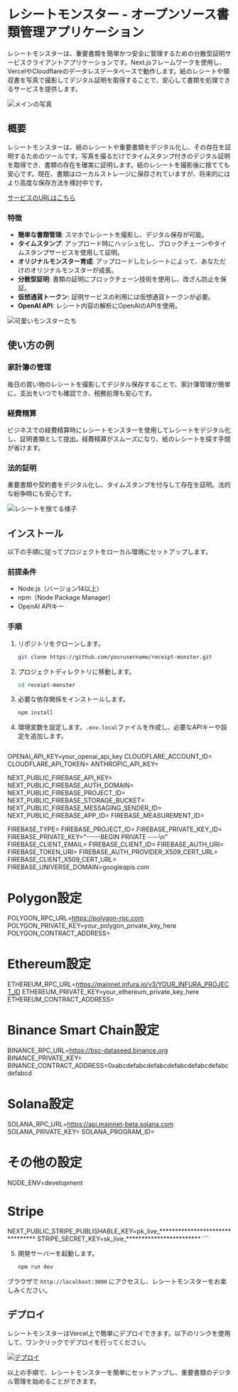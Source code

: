 # レシートモンスター - オープンソース書類管理アプリケーション

レシートモンスターは、重要書類を簡単かつ安全に管理するための分散型証明サービスクライアントアプリケーションです。Next.jsフレームワークを使用し、VercelやCloudflareのデータレスデータベースで動作します。紙のレシートや領収書を写真で撮影してデジタル証明を取得することで、安心して書類を処理できるサービスを提供します。

![メインの写真](https://doceater.io/readme1.webp)

## 概要

レシートモンスターは、紙のレシートや重要書類をデジタル化し、その存在を証明するためのツールです。写真を撮るだけでタイムスタンプ付きのデジタル証明を取得でき、書類の存在を確実に証明します。紙のレシートを撮影後に捨てても安心です。現在、書類はローカルストレージに保存されていますが、将来的にはより高度な保存方法を検討中です。

[サービスのURLはこちら](https://doceater.io/)

### 特徴

- **簡単な書類管理**: スマホでレシートを撮影し、デジタル保存が可能。
- **タイムスタンプ**: アップロード時にハッシュ化し、ブロックチェーンやタイムスタンプサービスを使用して証明。
- **オリジナルモンスター育成**: アップロードしたレシートによって、あなただけのオリジナルモンスターが成長。
- **分散型証明**: 書類の証明にブロックチェーン技術を使用し、改ざん防止を保証。
- **仮想通貨トークン**: 証明サービスの利用には仮想通貨トークンが必要。
- **OpenAI API**: レシート内容の解析にOpenAIのAPIを使用。

![可愛いモンスターたち](https://doceater.io/monsters.webp)

## 使い方の例

### 家計簿の管理

毎日の買い物のレシートを撮影してデジタル保存することで、家計簿管理が簡単に。支出をいつでも確認でき、税務処理も安心です。

### 経費精算

ビジネスでの経費精算時にレシートモンスターを使用してレシートをデジタル化し、証明書類として提出。経費精算がスムーズになり、紙のレシートを探す手間が省けます。

### 法的証明

重要書類や契約書をデジタル化し、タイムスタンプを付与して存在を証明。法的な紛争時にも安心です。

![レシートを捨てる様子](https://doceater.io/trush.webp)

## インストール

以下の手順に従ってプロジェクトをローカル環境にセットアップします。

### 前提条件

- Node.js（バージョン14以上）
- npm（Node Package Manager）
- OpenAI APIキー

### 手順

1. リポジトリをクローンします。

    ```bash
    git clone https://github.com/yourusername/receipt-monster.git
    ```

2. プロジェクトディレクトリに移動します。

    ```bash
    cd receipt-monster
    ```

3. 必要な依存関係をインストールします。

    ```bash
    npm install
    ```

4. 環境変数を設定します。`.env.local`ファイルを作成し、必要なAPIキーや設定を追加します。

    ```plaintext
OPENAI_API_KEY=your_openai_api_key
CLOUDFLARE_ACCOUNT_ID=
CLOUDFLARE_API_TOKEN=
ANTHROPIC_API_KEY=

NEXT_PUBLIC_FIREBASE_API_KEY=
NEXT_PUBLIC_FIREBASE_AUTH_DOMAIN=
NEXT_PUBLIC_FIREBASE_PROJECT_ID=
NEXT_PUBLIC_FIREBASE_STORAGE_BUCKET=
NEXT_PUBLIC_FIREBASE_MESSAGING_SENDER_ID=
NEXT_PUBLIC_FIREBASE_APP_ID=
FIREBASE_MEASUREMENT_ID=

FIREBASE_TYPE=
FIREBASE_PROJECT_ID=
FIREBASE_PRIVATE_KEY_ID=
FIREBASE_PRIVATE_KEY="-----BEGIN PRIVATE ----\n"
FIREBASE_CLIENT_EMAIL=
FIREBASE_CLIENT_ID=
FIREBASE_AUTH_URI=
FIREBASE_TOKEN_URI=
FIREBASE_AUTH_PROVIDER_X509_CERT_URL=
FIREBASE_CLIENT_X509_CERT_URL=
FIREBASE_UNIVERSE_DOMAIN=googleapis.com

# Polygon設定
POLYGON_RPC_URL=https://polygon-rpc.com
POLYGON_PRIVATE_KEY=your_polygon_private_key_here
POLYGON_CONTRACT_ADDRESS=

# Ethereum設定
ETHEREUM_RPC_URL=https://mainnet.infura.io/v3/YOUR_INFURA_PROJECT_ID
ETHEREUM_PRIVATE_KEY=your_ethereum_private_key_here
ETHEREUM_CONTRACT_ADDRESS=

# Binance Smart Chain設定
BINANCE_RPC_URL=https://bsc-dataseed.binance.org
BINANCE_PRIVATE_KEY=
BINANCE_CONTRACT_ADDRESS=0xabcdefabcdefabcdefabcdefabcdefabcdefabcd

# Solana設定
SOLANA_RPC_URL=https://api.mainnet-beta.solana.com
SOLANA_PRIVATE_KEY=
SOLANA_PROGRAM_ID=

# その他の設定
NODE_ENV=development

# Stripe
NEXT_PUBLIC_STRIPE_PUBLISHABLE_KEY=pk_live_********************************
STRIPE_SECRET_KEY=sk_live_************************
    ```

5. 開発サーバーを起動します。

    ```bash
    npm run dev
    ```

ブラウザで `http://localhost:3000` にアクセスし、レシートモンスターをお楽しみください。

## デプロイ

レシートモンスターはVercel上で簡単にデプロイできます。以下のリンクを使用して、ワンクリックでデプロイを行ってください。

[![デプロイ](https://vercel.com/button)](https://vercel.com/new/clone?repository-url=https://github.com/yukihamada/receipt-monster)

以上の手順で、レシートモンスターを簡単にセットアップし、重要書類のデジタル管理を始めることができます。
